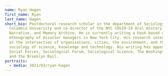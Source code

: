 ```yaml
---
name: Ryan Hagen
first_name: Ryan
last_name: Hagen
short_bio: Postdoctoral research scholar in the department of Sociology at
  Columbia University and co-director of the NYC COVID-19 Oral History,
  Narrative, and Memory Archive. He is currently writing a book based on an
  ethnography of disaster managers in New York City. His research interests sit
  at the intersection of organizations, cities, the environment, and the
  sociology of science, knowledge and technology. His writing has appeared in
  Social Forces, Sociological Forum, Sociological Science, The Washington Post,
  and the Brooklyn Rail.
portraits:
  - media: 2021/03/ryan-hagen
---
```

